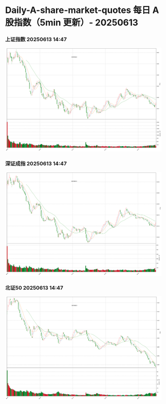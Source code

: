 
# Daily-A-share-market-quotes 每日 A 股指数（5min 更新）- 20250613

### 上证指数 20250613 14:47
![](./fig/2025/6/20250613-sh000001.png)

### 深证成指 20250613 14:47
![](./fig/2025/6/20250613-sz399001.png)

### 北证50 20250613 14:47
![](./fig/2025/6/20250613-bj899050.png)

